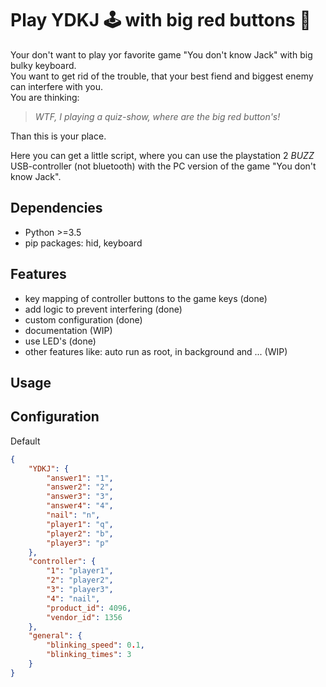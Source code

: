 # Play YDKJ 🕹 with big red buttons 🔴
Your don't want to play yor favorite game "You don't know Jack" with big bulky keyboard.\
You want to get rid of the trouble, that your best fiend and biggest enemy can interfere with you.\
You are thinking:
>_WTF, I playing a quiz-show, where are the big red button's!_

Than this is your place.

Here you can get a little script, where you can use the playstation 2 _BUZZ_ USB-controller (not bluetooth) with the PC version of the game "You don't know Jack".

## Dependencies
- Python >=3.5
- pip packages: hid, keyboard

## Features
- key mapping of controller buttons to the game keys (done)
- add logic to prevent interfering (done)
- custom configuration (done)
- documentation (WIP)
- use LED's (done)
- other features like: auto run as root, in background and ... (WIP)

## Usage

## Configuration

Default
```json
{
    "YDKJ": {
        "answer1": "1",
        "answer2": "2",
        "answer3": "3",
        "answer4": "4",
        "nail": "n",
        "player1": "q",
        "player2": "b",
        "player3": "p"
    },
    "controller": {
        "1": "player1",
        "2": "player2",
        "3": "player3",
        "4": "nail",
        "product_id": 4096,
        "vendor_id": 1356
    },
    "general": {
        "blinking_speed": 0.1,
        "blinking_times": 3
    }
}
```